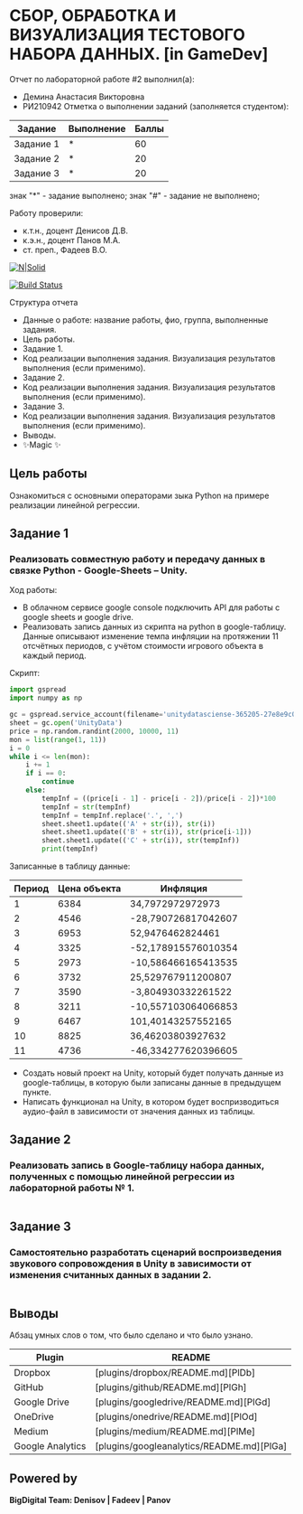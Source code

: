 # СБОР, ОБРАБОТКА И ВИЗУАЛИЗАЦИЯ ТЕСТОВОГО НАБОРА ДАННЫХ. [in GameDev]
Отчет по лабораторной работе #2 выполнил(а):
- Демина Анастасия Викторовна
- РИ210942
Отметка о выполнении заданий (заполняется студентом):

| Задание | Выполнение | Баллы |
| ------ | ------ | ------ |
| Задание 1 | * | 60 |
| Задание 2 | * | 20 |
| Задание 3 | * | 20 |

знак "*" - задание выполнено; знак "#" - задание не выполнено;

Работу проверили:
- к.т.н., доцент Денисов Д.В.
- к.э.н., доцент Панов М.А.
- ст. преп., Фадеев В.О.

[![N|Solid](https://cldup.com/dTxpPi9lDf.thumb.png)](https://nodesource.com/products/nsolid)

[![Build Status](https://travis-ci.org/joemccann/dillinger.svg?branch=master)](https://travis-ci.org/joemccann/dillinger)

Структура отчета

- Данные о работе: название работы, фио, группа, выполненные задания.
- Цель работы.
- Задание 1.
- Код реализации выполнения задания. Визуализация результатов выполнения (если применимо).
- Задание 2.
- Код реализации выполнения задания. Визуализация результатов выполнения (если применимо).
- Задание 3.
- Код реализации выполнения задания. Визуализация результатов выполнения (если применимо).
- Выводы.
- ✨Magic ✨

## Цель работы
Ознакомиться с основными операторами зыка Python на примере реализации линейной регрессии.

## Задание 1
### Реализовать совместную работу и передачу данных в связке Python - Google-Sheets – Unity.
Ход работы:
- В облачном сервисе google console подключить API для работы с google sheets и google drive.
- Реализовать запись данных из скрипта на python в google-таблицу. Данные описывают изменение темпа инфляции на протяжении 11 отсчётных периодов, с учётом стоимости игрового объекта в каждый период.

Скрипт:

```py
import gspread
import numpy as np

gc = gspread.service_account(filename='unitydatasciense-365205-27e8e9c05cbd.json')
sheet = gc.open('UnityData')
price = np.random.randint(2000, 10000, 11)
mon = list(range(1, 11))
i = 0
while i <= len(mon):
    i += 1
    if i == 0:
        continue
    else:
        tempInf = ((price[i - 1] - price[i - 2])/price[i - 2])*100
        tempInf = str(tempInf)
        tempInf = tempInf.replace('.', ',')
        sheet.sheet1.update(('A' + str(i)), str(i))
        sheet.sheet1.update(('B' + str(i)), str(price[i-1]))
        sheet.sheet1.update(('C' + str(i)), str(tempInf))
        print(tempInf)

```
Записанные в таблицу данные:

| Период | Цена объекта | Инфляция |
| ------ | ------ | ------ |
| 1  | 6384 | 34,7972972972973    |
| 2  | 4546 | -28,790726817042607 |
| 3  | 6953 | 52,9476462824461    |
| 4  | 3325 | -52,178915576010354 |
| 5  | 2973 | -10,586466165413535 |
| 6  | 3732 | 25,529767911200807  |
| 7  | 3590 | -3,804930332261522  |
| 8  | 3211 | -10,557103064066853 |
| 9  | 6467 | 101,40143257552165  |
| 10 | 8825 | 36,46203803927632   |
| 11 | 4736 | -46,334277620396605 |

- Создать новый проект на Unity, который будет получать данные из google-таблицы, в которую были записаны данные в предыдущем пункте.
- Написать функционал на Unity, в котором будет воспризводиться аудио-файл в зависимости от значения данных из таблицы.


## Задание 2
### Реализовать запись в Google-таблицу набора данных, полученных с помощью линейной регрессии из лабораторной работы № 1. 

```py


```

## Задание 3
### Самостоятельно разработать сценарий воспроизведения звукового сопровождения в Unity в зависимости от изменения считанных данных в задании 2.

```py


```

## Выводы

Абзац умных слов о том, что было сделано и что было узнано.

| Plugin | README |
| ------ | ------ |
| Dropbox | [plugins/dropbox/README.md][PlDb] |
| GitHub | [plugins/github/README.md][PlGh] |
| Google Drive | [plugins/googledrive/README.md][PlGd] |
| OneDrive | [plugins/onedrive/README.md][PlOd] |
| Medium | [plugins/medium/README.md][PlMe] |
| Google Analytics | [plugins/googleanalytics/README.md][PlGa] |

## Powered by

**BigDigital Team: Denisov | Fadeev | Panov**
